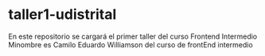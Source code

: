 # taller1-udistrital
En este repositorio se cargará el primer taller del curso Frontend Intermedio
Minombre es Camilo Eduardo Williamson del curso de frontEnd intermedio
